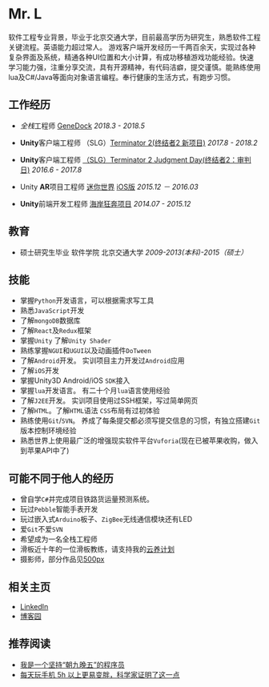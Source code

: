 # Mr. L
软件工程专业背景，毕业于北京交通大学，目前最高学历为研究生，熟悉软件工程关键流程。英语能力超过常人。
游戏客户端开发经历一千两百余天，实现过各种复杂界面及系统，精通各种UI位置和大小计算，有成功移植游戏功能经验。快速学习能力强，注重分享交流，具有开源精神，有代码洁癖，提交谨慎。能熟练使用lua及C#/Java等面向对象语言编程。奉行健康的生活方式，有跑步习惯。

## 工作经历
- *全栈*工程师 [GeneDock](https://www.genedock.com/) *2018.3 - 2018.5*
- **Unity**客户端工程师 （SLG）[Terminator 2(终结者2 新项目)](https://play.google.com/store/apps/details?id=com.gameholic.ggplay.skyneten2) *2017.8 - 2018.2*

- **Unity**客户端工程师 [（SLG）Terminator 2 Judgment Day(终结者2：审判日)](https://play.google.com/store/apps/details?id=com.gameholic.ggplay.terminator) *2016.6 - 2017.8*

- Unity **AR**项目工程师 [迷你世界](https://android.myapp.com/myapp/detail.htm?apkName=com.vivabro.miniworld) [iOS版](http://t.cn/AiTPppjL) *2015.12 － 2016.03*

- **Unity**前端开发工程师 [海岸狂奔项目](http://v.youku.com/v_show/id_XMTM0NDc2NDUwNA==.html?from=s1.8-1-1.2) *2014.07 - 2015.12*


## 教育
- 硕士研究生毕业 软件学院 北京交通大学 *2009-2013(本科)-2015（硕士）*

## 技能
- 掌握`Python`开发语言，可以根据需求写工具
- 熟悉`JavaScript`开发
- 了解`mongoDB`数据库
- 了解`React`及`Redux`框架
- 掌握`Unity` 了解`Unity Shader`
- 熟练掌握`NGUI`和`UGUI`以及动画插件`DoTween`
- 了解`Android`开发。 实训项目主力开发过`Android`应用
- 了解`iOS`开发
- 掌握Unity3D Android/iOS `SDK`接入
- 掌握`lua`开发语言。 有二十个月`lua`语言使用经验
- 了解`J2EE`开发。 实训项目使用过SSH框架，写过简单网页
- 了解`HTML`。了解`HTML`语法 `CSS`布局有过初体验
- 熟练使用`Git`/`SVN`。 养成了每条提交都必须写提交信息的习惯，有独立搭建`Git`版本控制环境经验
- 熟悉世界上使用最广泛的增强现实软件平台`Vuforia`(现在已被苹果收购，做入到苹果API中了)

## 可能不同于他人的经历
- 曾自学`C#`并完成项目铁路货运量预测系统。
- 玩过`Pebble`智能手表开发
- 玩过嵌入式`Arduino`板子、`ZigBee`无线通信模块还有LED
- 爱`Git`不爱`SVN`
- 希望成为一名全栈工程师
- 滑板近十年的一位滑板教练，请支持我的[云养计划](https://t.modian.com/project/76909.html)
- 摄影师，部分作品见[500px](https://500px.me/manman90)

## 相关主页
- [LinkedIn](http://www.linkedin.com/in/lvlinxuan)
- [博客园](http://www.cnblogs.com/xuanll/)

## 推荐阅读
- [我是一个坚持“朝九晚五”的程序员](https://36kr.com/p/5132911?ktm_source=feed)
- [每天玩手机 5h 以上更易变胖，科学家证明了这一点](https://www.ifanr.com/1241155?)

